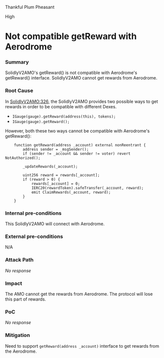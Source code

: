 Thankful Plum Pheasant

High

# Not compatible getReward with Aerodrome

### Summary

SolidlyV2AMO's getReward() is not compatible with Aerodrome's getReward() interface. SolidlyV2AMO cannot get rewards from Aerodrome.

### Root Cause

In [SolidlyV2AMO:326](https://github.com/sherlock-audit/2024-10-axion/blob/main/liquidity-amo/contracts/SolidlyV2AMO.sol#L326-L330), the SolidlyV2AMO provides two possible ways to get rewards in order to be compatible with different Dexes.
- `IGauge(gauge).getReward(address(this), tokens);`
- `IGauge(gauge).getReward();`

However, both these two ways cannot be compatible with Aerodrome's getReward():
```solidity
    function getReward(address _account) external nonReentrant {
        address sender = _msgSender();
        if (sender != _account && sender != voter) revert NotAuthorized();

        _updateRewards(_account);

        uint256 reward = rewards[_account];
        if (reward > 0) {
            rewards[_account] = 0;
            IERC20(rewardToken).safeTransfer(_account, reward);
            emit ClaimRewards(_account, reward);
        }
    }
```

### Internal pre-conditions

This SolidlyV2AMO will connect with Aerodrome.

### External pre-conditions

N/A

### Attack Path

_No response_

### Impact

The AMO cannot get the rewards from Aerodrome. The protocol will lose this part of rewards.

### PoC

_No response_

### Mitigation

Need to support `getReward(address _account)` interface to get rewards from the Aerodrome.